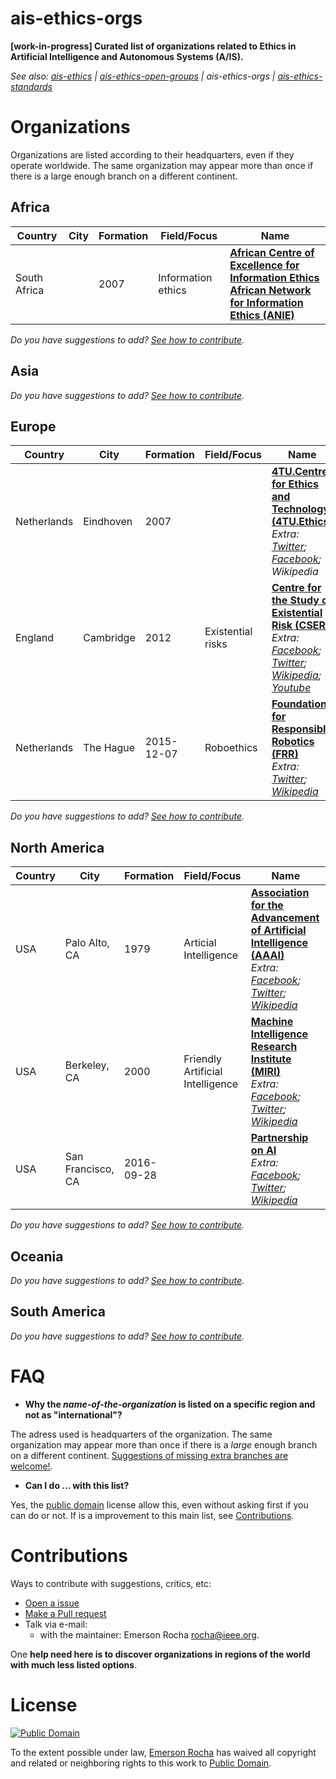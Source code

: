 # ais-ethics-orgs
**[work-in-progress] Curated list of organizations related to Ethics in
Artificial Intelligence and Autonomous Systems (A/IS).**

_See also:
[ais-ethics](https://github.com/fititnt/ais-ethics) |
[ais-ethics-open-groups](https://github.com/fititnt/ais-ethics-open-groups) |
ais-ethics-orgs |
[ais-ethics-standards](https://github.com/fititnt/ais-ethics-standards)_

# Organizations

Organizations are listed according to their headquarters, even if they operate
worldwide. The same organization may appear more than once if there is a
large enough branch on a different continent.

## Africa

| Country | City | Formation | Field/Focus | Name |
| --- | --- | --- | --- | --- |
| South Africa | | 2007 | Information ethics | **[African Centre of Excellence for Information Ethics](https://www.up.ac.za/african-centre-of-excellence-for-information-ethics/)** <br> **[African Network for Information Ethics (ANIE)](https://www.up.ac.za/african-centre-of-excellence-for-information-ethics/article/2616060/anie-website)** |

_Do you have suggestions to add? [See how to contribute](#contributions)._

## Asia

_Do you have suggestions to add? [See how to contribute](#contributions)._

## Europe

| Country | City | Formation | Field/Focus | Name |
| --- | --- | --- | --- | --- |
| Netherlands | Eindhoven | 2007 | | **[4TU.Centre for Ethics and Technology (4TU.Ethics)](https://ethicsandtechnology.eu/)** <br> _Extra: [Twitter](https://twitter.com/4tuethics); [Facebook](https://www.facebook.com/4TUEthics-1211139425660661/); Wikipedia_ |
| England | Cambridge | 2012 | Existential risks | **[Centre for the Study of Existential Risk (CSER)](https://www.cser.ac.uk/)** <br> _Extra: [Facebook](https://www.facebook.com/CSERCambridge/); [Twitter](https://twitter.com/CSERCambridge); [Wikipedia](https://en.wikipedia.org/wiki/Centre_for_the_Study_of_Existential_Risk); [Youtube](https://www.youtube.com/channel/UCoMIcy9-8QxuhhRSwc9cVQg)_ |
| Netherlands | The Hague | 2015-12-07 | Roboethics | **[Foundation for Responsible Robotics (FRR)](https://responsiblerobotics.org/)** <br> _Extra: [Twitter](https://twitter.com/resprobotics); [Wikipedia](https://en.wikipedia.org/wiki/Foundation_for_Responsible_Robotics)_ |

_Do you have suggestions to add? [See how to contribute](#contributions)._

## North America

| Country | City | Formation | Field/Focus | Name |
| --- | --- | --- | --- | --- |
| USA | Palo Alto, CA | 1979 | Articial Intelligence | **[Association for the Advancement of Artificial Intelligence (AAAI)](http://www.aaai.org/)** <br> _Extra: [Facebook](https://www.facebook.com/AAAI-Association-for-the-Advancement-of-Artificial-Intelligence-36428078710/); [Twitter](https://twitter.com/RealAAAI); [Wikipedia](https://en.wikipedia.org/wiki/Association_for_the_Advancement_of_Artificial_Intelligence)_ |
| USA | Berkeley, CA | 2000 | Friendly Artificial Intelligence | **[Machine Intelligence Research Institute (MIRI)](https://intelligence.org/)** <br> _Extra: [Facebook](https://www.facebook.com/MachineIntelligenceResearchInstitute); [Twitter](https://twitter.com/MIRIBerkeley); [Wikipedia](https://en.wikipedia.org/wiki/Machine_Intelligence_Research_Institute)_ |
| USA | San Francisco, CA | 2016-09-28 | | **[Partnership on AI](https://www.partnershiponai.org/)** <br> _Extra: [Facebook](https://www.facebook.com/partnershipai); [Twitter](https://twitter.com/partnershipai); [Wikipedia](https://en.wikipedia.org/wiki/Partnership_on_AI)_ |

_Do you have suggestions to add? [See how to contribute](#contributions)._

## Oceania

_Do you have suggestions to add? [See how to contribute](#contributions)._

## South America

_Do you have suggestions to add? [See how to contribute](#contributions)._


<!--
## Other

- http://www.aiandsociety.org/

## Considerar adicionar esses tambem em breve

- https://intelligence.org/

- International Center for Information Ethics
  - https://www.i-c-i-e.org/
  - https://www.facebook.com/ICIEInfoEthics
  - https://twitter.com/ICIEInfoEthics
  - "Information ethics"
  - (No Wikipedia)
  - (Do not specify a headquarter)

## Souces of info
- https://en.wikipedia.org/wiki/Category:Ethics_organizations

-->

# FAQ

- **Why the _name-of-the-organization_ is listed on a specific region and not as "international"?**

The adress used is headquarters of the organization. The same organization may
appear more than once if there is a _large_ enough branch on a different
continent. [Suggestions of missing extra branches are welcome!](#contributions).

- **Can I do ... with this list?**

Yes, the [public domain](#license) license allow this, even without asking
first if you can do or not. If is a improvement to this main list, see
[Contributions](#contributions).

# Contributions
Ways to contribute with suggestions, critics, etc:

- [Open a issue](https://help.github.com/articles/creating-an-issue/)
- [Make a Pull request](https://help.github.com/articles/about-pull-requests/)
- Talk via e-mail:
  - with the maintainer: Emerson Rocha <rocha@ieee.org>.

One **help need here is to discover organizations in regions of the world
with much less listed options**.

# License

[![Public Domain](https://i.creativecommons.org/p/zero/1.0/88x31.png)](UNLICENSE)

To the extent possible under law, [Emerson Rocha](https://github.com/fititnt)
has waived all copyright and related or neighboring rights to this work to
[Public Domain](UNLICENSE).